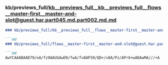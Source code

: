 ### kb/previews_full/kb__previews_full__kb__previews_full__flows__master-first__master-and-slot@guest.har.part045.md.part002.md.md

```md
### kb/previews_full/kb__previews_full__flows__master-first__master-and-slot@guest.har.part045.md.part002.md

```md
### kb/previews_full/flows__master-first__master-and-slot@guest.har.part045.md (part 002)

```md
AwYCAAABAAD79/oA/fz9AAUGAwD9/fwA/fv8AP39/QD+/v8A/Pz/APr6+wADAwMA///+A
```

```

```

```
